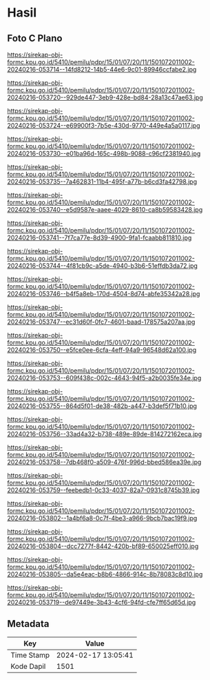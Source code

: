 # Hasil

## Foto C Plano

https://sirekap-obj-formc.kpu.go.id/5410/pemilu/pdpr/15/01/07/20/11/1501072011002-20240216-053714--14fd8212-14b5-44e6-9c01-89946ccfabe2.jpg

https://sirekap-obj-formc.kpu.go.id/5410/pemilu/pdpr/15/01/07/20/11/1501072011002-20240216-053720--929de447-3eb9-428e-bd84-28a13c47ae63.jpg

https://sirekap-obj-formc.kpu.go.id/5410/pemilu/pdpr/15/01/07/20/11/1501072011002-20240216-053724--e69900f3-7b5e-430d-9770-449e4a5a0117.jpg

https://sirekap-obj-formc.kpu.go.id/5410/pemilu/pdpr/15/01/07/20/11/1501072011002-20240216-053730--e01ba96d-165c-498b-9088-c96cf2381940.jpg

https://sirekap-obj-formc.kpu.go.id/5410/pemilu/pdpr/15/01/07/20/11/1501072011002-20240216-053735--7a462831-11b4-495f-a77b-b6cd3fa42798.jpg

https://sirekap-obj-formc.kpu.go.id/5410/pemilu/pdpr/15/01/07/20/11/1501072011002-20240216-053740--e5d9587e-aaee-4029-8610-ca8b59583428.jpg

https://sirekap-obj-formc.kpu.go.id/5410/pemilu/pdpr/15/01/07/20/11/1501072011002-20240216-053741--7f7ca77e-8d39-4900-9fa1-fcaabb811810.jpg

https://sirekap-obj-formc.kpu.go.id/5410/pemilu/pdpr/15/01/07/20/11/1501072011002-20240216-053744--4f81cb9c-a5de-4940-b3b6-51effdb3da72.jpg

https://sirekap-obj-formc.kpu.go.id/5410/pemilu/pdpr/15/01/07/20/11/1501072011002-20240216-053746--b4f5a8eb-170d-4504-8d74-abfe35342a28.jpg

https://sirekap-obj-formc.kpu.go.id/5410/pemilu/pdpr/15/01/07/20/11/1501072011002-20240216-053747--ec31d60f-0fc7-4601-baad-178575a207aa.jpg

https://sirekap-obj-formc.kpu.go.id/5410/pemilu/pdpr/15/01/07/20/11/1501072011002-20240216-053750--e5fce0ee-6cfa-4eff-94a9-96548d62a100.jpg

https://sirekap-obj-formc.kpu.go.id/5410/pemilu/pdpr/15/01/07/20/11/1501072011002-20240216-053753--609f438c-002c-4643-94f5-a2b0035fe34e.jpg

https://sirekap-obj-formc.kpu.go.id/5410/pemilu/pdpr/15/01/07/20/11/1501072011002-20240216-053755--864d5f01-de38-482b-a447-b3def5f71b10.jpg

https://sirekap-obj-formc.kpu.go.id/5410/pemilu/pdpr/15/01/07/20/11/1501072011002-20240216-053756--33ad4a32-b738-489e-89de-814272162eca.jpg

https://sirekap-obj-formc.kpu.go.id/5410/pemilu/pdpr/15/01/07/20/11/1501072011002-20240216-053758--7db468f0-a509-476f-996d-bbed586ea39e.jpg

https://sirekap-obj-formc.kpu.go.id/5410/pemilu/pdpr/15/01/07/20/11/1501072011002-20240216-053759--feebedb1-0c33-4037-82a7-0931c8745b39.jpg

https://sirekap-obj-formc.kpu.go.id/5410/pemilu/pdpr/15/01/07/20/11/1501072011002-20240216-053802--1a4bf6a8-0c7f-4be3-a966-9bcb7bac19f9.jpg

https://sirekap-obj-formc.kpu.go.id/5410/pemilu/pdpr/15/01/07/20/11/1501072011002-20240216-053804--dcc7277f-8442-420b-bf89-650025eff010.jpg

https://sirekap-obj-formc.kpu.go.id/5410/pemilu/pdpr/15/01/07/20/11/1501072011002-20240216-053805--da5e4eac-b8b6-4866-914c-8b78083c8d10.jpg

https://sirekap-obj-formc.kpu.go.id/5410/pemilu/pdpr/15/01/07/20/11/1501072011002-20240216-053719--de97449e-3b43-4cf6-94fd-cfe7ff65d65d.jpg


## Metadata

| Key        | Value               |
| ---------- | ------------------- |
| Time Stamp | 2024-02-17 13:05:41 |
| Kode Dapil | 1501                |



